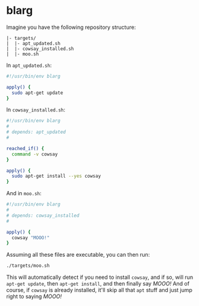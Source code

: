 # blarg

Imagine you have the following repository structure:

```plaintext
|- targets/
|  |- apt_updated.sh
|  |- cowsay_installed.sh
|  |- moo.sh
```

In `apt_updated.sh`:

```bash
#!/usr/bin/env blarg

apply() {
  sudo apt-get update
}
```

In `cowsay_installed.sh`:

```bash
#!/usr/bin/env blarg
#
# depends: apt_updated
#

reached_if() {
  command -v cowsay
}

apply() {
  sudo apt-get install --yes cowsay
}
```

And in `moo.sh`:

```bash
#!/usr/bin/env blarg
#
# depends: cowsay_installed
#

apply() {
  cowsay "MOOO!"
}
```

Assuming all these files are executable, you can then run:

```bash
./targets/moo.sh
```

This will automatically detect if you need to install `cowsay`, and if so, will run
`apt-get update`, then `apt-get install`, and then finally say _MOOO!_ And of course, if `cowsay`
is already installed, it'll skip all that `apt` stuff and just jump right to saying _MOOO!_
